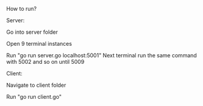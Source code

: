 How to run?

Server:

Go into server folder

Open 9 terminal instances

Run "go run server.go localhost:5001"
Next terminal run the same command with 5002 and so on until 5009

Client:

Navigate to client folder

Run "go run client.go"
